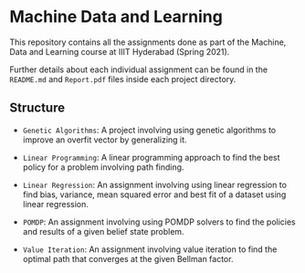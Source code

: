 # Machine Data and Learning

This repository contains all the assignments done as part of the Machine, Data and Learning course at IIIT Hyderabad (Spring 2021).

Further details about each individual assignment can be found in the `README.md` and `Report.pdf` files inside each project directory.

## Structure

- `Genetic Algorithms`: A project involving using genetic algorithms to improve an overfit vector by generalizing it.

- `Linear Programming`: A linear programming approach to find the best policy for a problem involving path finding.

- `Linear Regression`: An assignment involving using linear regression to find bias, variance, mean squared error and best fit of a dataset using linear regression.

- `POMDP`: An assignment involving using POMDP solvers to find the policies and results of a given belief state problem.

- `Value Iteration`: An assignment involving value iteration to find the optimal path that converges at the given Bellman factor.
